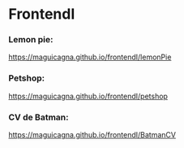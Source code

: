 # FrontendI
### Lemon pie:
https://maguicagna.github.io/frontendI/lemonPie

### Petshop:
https://maguicagna.github.io/frontendI/petshop

### CV de Batman:
https://maguicagna.github.io/frontendI/BatmanCV
